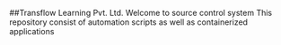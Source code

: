 ##Transflow Learning Pvt. Ltd.
Welcome to source control system
This repository consist of automation scripts as well as containerized applications

